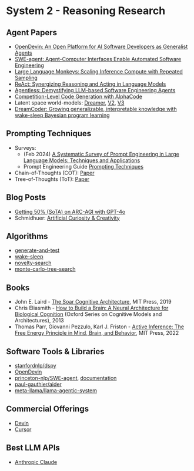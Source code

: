 # System 2 - Reasoning Research

## Agent Papers

- [OpenDevin: An Open Platform for AI Software Developers as Generalist Agents](https://arxiv.org/abs/2407.16741)
- [SWE-agent: Agent-Computer Interfaces Enable Automated Software Engineering](https://arxiv.org/abs/2405.15793)
- [Large Language Monkeys: Scaling Inference Compute with Repeated Sampling](https://arxiv.org/abs/2407.21787)
- [ReAct: Synergizing Reasoning and Acting in Language Models](https://arxiv.org/abs/2210.03629)
- [Agentless: Demystifying LLM-based Software Engineering Agents](https://arxiv.org/abs/2407.01489)
- [Competition-Level Code Generation with AlphaCode](https://arxiv.org/abs/2203.07814)
- Latent space world-models: [Dreamer](http://arxiv.org/pdf/1912.01603), [V2](https://arxiv.org/abs/2010.02193), [V3](https://danijar.com/project/dreamerv3/)
- [DreamCoder: Growing generalizable, interpretable knowledge with wake-sleep Bayesian program learning](https://arxiv.org/abs/2006.08381)


## Prompting Techniques

- Surveys: 
   - (Feb 2024) [A Systematic Survey of Prompt Engineering in Large Language Models: Techniques and Applications](https://arxiv.org/abs/2402.07927)
   - Prompt Engineering Guide [Prompting Techniques](https://www.promptingguide.ai/techniques)
- Chain-of-Thoughts (COT): [Paper](https://arxiv.org/abs/2201.11903)
- Tree-of-Thoughts (ToT): [Paper](https://arxiv.org/pdf/2305.10601)


## Blog Posts

- [Getting 50% (SoTA) on ARC-AGI with GPT-4o](https://www.lesswrong.com/posts/Rdwui3wHxCeKb7feK/getting-50-sota-on-arc-agi-with-gpt-4o)
- Schmidhuer: [Artificial Curiosity & Creativity](https://people.idsia.ch/~juergen/artificial-curiosity-since-1990.html)


## Algorithms

- [generate-and-test](https://www.geeksforgeeks.org/generate-and-test-search/)
- [wake-sleep](https://en.wikipedia.org/wiki/Wake-sleep_algorithm)
- [novelty-search](https://algorithmafternoon.com/novelty/novelty_search_algorithm/)
- [monte-carlo-tree-search](https://en.wikipedia.org/wiki/Monte_Carlo_tree_search)


## Books

- John E. Laird - [The Soar Cognitive Architecture](https://a.co/d/cXo8KFu), MIT Press, 2019
- Chris Eliasmith - [How to Build a Brain: A Neural Architecture for Biological Cognition](https://academic.oup.com/book/6263) (Oxford Series on Cognitive Models and Architectures), 2013
- Thomas Parr, Giovanni Pezzulo, Karl J. Friston - [Active Inference: The Free Energy Principle in Mind, Brain, and Behavior](https://a.co/d/4OAX5dD), MIT Press, 2022


## Software Tools & Libraries

- [stanfordnlp/dspy]( https://github.com/stanfordnlp/dspy)
- [OpenDevin](https://github.com/OpenDevin/OpenDevin)
- [princeton-nlp/SWE-agent](https://github.com/princeton-nlp/SWE-agent), [documentation](https://princeton-nlp.github.io/SWE-agent/)
- [paul-gauthier/aider](https://github.com/paul-gauthier/aider)
- [meta-llama/llama-agentic-system](https://github.com/meta-llama/llama-agentic-system)


## Commercial Offerings

- [Devin](https://preview.devin.ai/)
- [Cursor](https://www.cursor.com/)


## Best LLM APIs

- [Anthropic Claude](https://docs.anthropic.com/en/api/getting-started)

